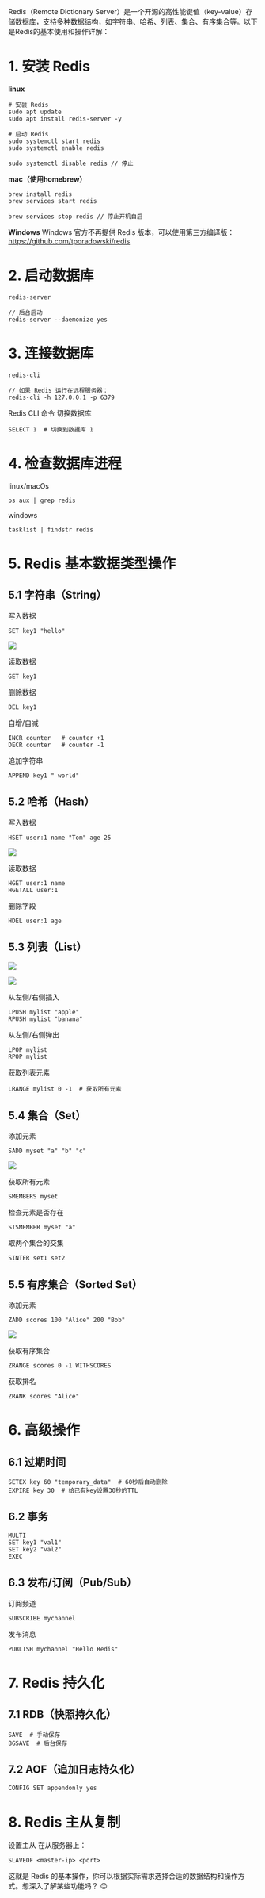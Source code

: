 Redis（Remote Dictionary Server）是一个开源的高性能键值（key-value）存储数据库，支持多种数据结构，如字符串、哈希、列表、集合、有序集合等。以下是Redis的基本使用和操作详解：

# 1. 安装 Redis
**linux**
```
# 安装 Redis
sudo apt update
sudo apt install redis-server -y

# 启动 Redis
sudo systemctl start redis
sudo systemctl enable redis

sudo systemctl disable redis // 停止

```
**mac（使用homebrew）**
```
brew install redis
brew services start redis

brew services stop redis // 停止开机自启
```
**Windows**
Windows 官方不再提供 Redis 版本，可以使用第三方编译版：https://github.com/tporadowski/redis
# 2. 启动数据库
```
redis-server

// 后台启动
redis-server --daemonize yes
```
# 3. 连接数据库
```
redis-cli

// 如果 Redis 运行在远程服务器：
redis-cli -h 127.0.0.1 -p 6379
```

Redis CLI 命令 切换数据库
```
SELECT 1  # 切换到数据库 1
```
# 4. 检查数据库进程
linux/macOs
```
ps aux | grep redis
```
windows
```
tasklist | findstr redis
```

# 5. Redis 基本数据类型操作

## 5.1 字符串（String）
写入数据
```
SET key1 "hello"
```
![](media/17425265858770.jpg)

读取数据
```
GET key1
```
删除数据
```
DEL key1
```
自增/自减
```
INCR counter   # counter +1
DECR counter   # counter -1
```
追加字符串
```
APPEND key1 " world"
```
## 5.2 哈希（Hash）
写入数据
```
HSET user:1 name "Tom" age 25
```
![](media/17425267928677.jpg)

读取数据
```
HGET user:1 name
HGETALL user:1
```
删除字段
```
HDEL user:1 age
```
## 5.3 列表（List）
![](media/17425298209419.jpg)

![](media/17425294922872.jpg)

从左侧/右侧插入
```
LPUSH mylist "apple"
RPUSH mylist "banana"
```
从左侧/右侧弹出
```
LPOP mylist
RPOP mylist
```
获取列表元素
```
LRANGE mylist 0 -1  # 获取所有元素
```
## 5.4 集合（Set）
添加元素
```
SADD myset "a" "b" "c"
```
![](media/17425266413382.jpg)

获取所有元素
```
SMEMBERS myset
```
检查元素是否存在
```
SISMEMBER myset "a"
```
取两个集合的交集
```
SINTER set1 set2
```
## 5.5 有序集合（Sorted Set）
添加元素
```
ZADD scores 100 "Alice" 200 "Bob"
```
![](media/17425267090100.jpg)

获取有序集合
```
ZRANGE scores 0 -1 WITHSCORES
```
获取排名
```
ZRANK scores "Alice"
```
# 6. 高级操作
## 6.1 过期时间
```
SETEX key 60 "temporary_data"  # 60秒后自动删除
EXPIRE key 30  # 给已有key设置30秒的TTL
```
## 6.2 事务
```
MULTI
SET key1 "val1"
SET key2 "val2"
EXEC
```
## 6.3 发布/订阅（Pub/Sub）
订阅频道
```
SUBSCRIBE mychannel
```
发布消息
```
PUBLISH mychannel "Hello Redis"
```
# 7. Redis 持久化

## 7.1 RDB（快照持久化）
```
SAVE  # 手动保存
BGSAVE  # 后台保存
```
## 7.2 AOF（追加日志持久化）
```
CONFIG SET appendonly yes
```
# 8. Redis 主从复制

设置主从
在从服务器上：
```
SLAVEOF <master-ip> <port>
```
这就是 Redis 的基本操作，你可以根据实际需求选择合适的数据结构和操作方式。想深入了解某些功能吗？ 😊